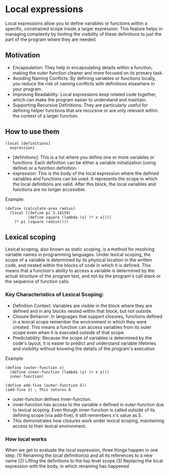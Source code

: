 # Local expressions

Local expressions allow you to define variables or functions within a specific, constrained scope inside a larger expression. This feature helps in managing complexity by limiting the visibility of these definitions to just the part of the program where they are needed.

## Motivation

* Encapsulation: They help in encapsulating details within a function, making the outer function cleaner and more focused on its primary task.
* Avoiding Naming Conflicts: By defining variables or functions locally, you reduce the risk of naming conflicts with definitions elsewhere in your program.
* Improving Readability: Local expressions keep related code together, which can make the program easier to understand and maintain.
* Supporting Recursive Definitions: They are particularly useful for defining helper functions that are recursive or are only relevant within the context of a larger function.


## How to use them

```Lisp
(local [definitions]
  expression)
```

* [definitions]: This is a list where you define one or more variables or functions. Each definition can be either a variable initialization (using define) or a function definition.
* expression: This is the body of the local expression where the defined variables and functions can be used. It represents the scope in which the local definitions are valid. After this block, the local variables and functions are no longer accessible.


Example:

```Lisp
(define (calculate-area radius)
  (local [(define pi 3.14159)
          (define square (lambda (x) (* x x)))]
    (* pi (square radius))))
```

## Lexical scoping

Lexical scoping, also known as static scoping, is a method for resolving variable names in programming languages. Under lexical scoping, the scope of a variable is determined by its physical location in the written code, and nested within the blocks of code in which it is defined. This means that a function's ability to access a variable is determined by the actual structure of the program text, and not by the program's call stack or the sequence of function calls.

### Key Characteristics of Lexical Scoping:

* Definition Context: Variables are visible in the block where they are defined and in any blocks nested within that block, but not outside.
* Closure Behavior: In languages that support closures, functions defined in a lexical scope remember the environment in which they were created. This means a function can access variables from its outer scope even when it is executed outside of that scope.
* Predictability: Because the scope of variables is determined by the code's layout, it is easier to predict and understand variable lifetimes and visibility without knowing the details of the program's execution.

Example

```Lisp
(define (outer-function x)
  (define inner-function (lambda (y) (+ x y)))
  inner-function)

(define add-five (outer-function 5))
(add-five 3) ; This returns 8
```

* outer-function defines inner-function.
* inner-function has access to the variable x defined in outer-function due to lexical scoping. Even though inner-function is called outside of its defining scope (via add-five), it still remembers x's value as 5.
* This demonstrates how closures work under lexical scoping, maintaining access to their lexical environment.

### How local works

When we get to evaluate the local expression, three things happen in one step: (1) Renaming the local definition(s) and all its references to a new name (2) Lifting the definitions to the top level scope (3) Replacing the local expression with the body, in which renaming has happened